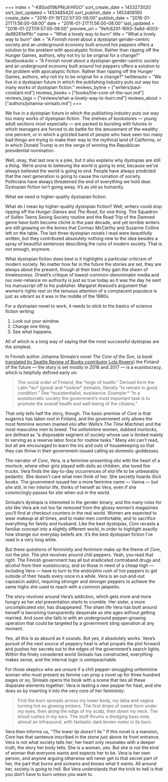 +++
index = "-K8Sod1l9bPNiJIrHfGO"
sort_create_date = 1453273020
sort_last_updated = 1453485420
sort_publish_date = 1453406160
create_date = "2016-01-19T22:57:00-08:00"
publish_date = "2016-01-21T11:56:00-08:00"
date = "2016-01-21T11:56:00-08:00"
last_updated = "2016-01-22T09:57:00-08:00"
preview_url = "9efc620f-1693-3a8d-4003-da98261eff6c"
name = "What a lovely way to burn"
title = "What a lovely way to burn"
dek = "A Finnish novel about a dystopian gender-centric society and an underground economy built around hot peppers offers a solution to the problem with apocalyptic fiction. Rather than ripping off the Hunger Games, authors, why  not try to be original for a change?"
facebookauto = "A Finnish novel about a dystopian gender-centric society and an underground economy built around hot peppers offers a solution to the problem with apocalyptic fiction. Rather than ripping off the Hunger Games, authors, why  not try to be original for a change?"
twitterauto = "We live in a dystopian future in which the publishing industry puts out way too many works of dystopian fiction."
reviews_byline = ["writers/paul-constant.md"]
reviews_books = ["books/the-core-of-the-sun.md"]
reviews_tags = ["reviews/what-a-lovely-way-to-burn.md"]
reviews_about = ["authors/johanna-sinisalo.md"]
+++

We live in a dystopian future in which the publishing industry puts out way too many works of dystopian fiction. The shelves of bookstores — young adult sections most especially — are packed to bursting with futures in which teenagers are forced to do battle for the amusement of the wealthy one percent, or in which a grizzled band of people who have seen too many bad things are trying to make their way to the mythical land of California, or in which Donald Trump is on the verge of winning the Republican presidential nomination.

Well, okay, that last one is a joke, but it also explains why dystopias are still a thing. We’re prone to believing the world is going to end, because we’ve *always* believed the world is going to end. People have always predicted that the next generation is going to cause the ruination of society. Politicians have always threatened the end of everything we hold dear. Dystopian fiction isn’t going away. It’s as old as humanity. 

What we need is higher-quality dystopian fiction.

What do I mean by higher-quality dystopian fiction? Well, writers could stop ripping off the *Hunger Games* and *The Road*, for one thing. The Squadron of Sullen Teens Saving Society routine and the Road Trip of the Damned genre have both become cliché in the past decade, and yet terrible writers are still gnawing on the bones that Cormac McCarthy and Suzanne Collins left on the table. The last three dystopian novels I read were beautifully written, but they contributed absolutely nothing new to the idea besides a spray of beautiful sentences describing the ruins of modern society. That is not enough, anymore.  

What dystopian fiction does best is it highlights a particular criticism of modern society. No matter how far in the future the stories are set, they are always about the present, though at their best they gain the sheen of timelessness. Orwell’s critique of lowest-common-denominator media and our over-reliance on authority is just as true today as it was the day he sent his manuscript off to his publisher. Margaret Atwood’s argument that women’s rights rest on the tenuous attention of a complacent populace is just as vibrant as it was in the middle of the 1980s.

For a dystopian novel to work, it needs to stick to the basics of science fiction writing: 

1. Look out your window. 
2. Change one thing. 
3. See what happens. 

All of which is a long way of saying that the most successful dystopias are the simplest.

<div class="break"></div>

In Finnish author Johanna Sinisalo’s novel *The Core of the Sun*, (a book [translated by Seattle Review of Books contributor Lola Rogers](http://seattlereviewofbooks.com/reviews/that-is-so-weird/)) the Finland of the future — the story is set mostly in 2016 and 2017 — is a eusistocracy, which is helpfully defined early on:

<blockquote>The social order of Finland, the “reign of health.” Derived form the Latin *eu* (good) and *sistere* (remain), literally “to remain in good condition.” See *eusistentialist, eusistence. Example:* “In a eusistocratic society the government’s most important task is to promote the overall health and well-being of the citizens.”</blockquote>

That only tells half the story, though. The basic premise of *Core* is that eugenics has taken root in Finland, and the government only allows the most feminine women (named *eloi* after Wells’s *The Time Machine*) and the most masculine men to breed. The unfeminine women, dubbed *morlocks*, are defined as “a disposable segment of society whose use is limited mainly to serving as a reserve labor force for routine tasks.” Many *eloi* can’t read, but all are encouraged to learn the ins and outs of housekeeping so that they can thrive in their government-issued calling as domestic goddesses.

The narrator of *Core*, Vera, is a feminine-presenting *eloi* with the heart of a *morlock*; where other girls played with dolls as children, she loved fire trucks. Vera finds the day-to-day occurrences of *eloi* life to be unbearably pedantic. She doesn’t care what men think of her. She secretly hoards illicit books. The government issued her a more feminine name — Vanna — but she still, in her interior life, thinks of herself as Vera, even if she convincingly passes for *eloi* when out in the world.

Sinisalo’s dystopia is interested in the gender binary, and the many rules for *eloi* like Vera are not too far removed from the glossy women’s magazines you’ll find at checkout counters in the real world. Women are expected to wear makeup at all times, and to make men comfortable, and to sacrifice everything for family and husband. Like the best dystopias, *Core* recasts a familiar concept into a slightly different world, in order to highlight exactly how strange our everyday beliefs are. It’s the best dystopian fiction I’ve read in a very long while.

<div class="break"></div>

But these questions of femininity and feminism make up the theme of *Core*, not the plot. The plot revolves around chili peppers. Yeah, you read that right. The Finnish government has all but eradicated contraband drugs and alcohol from their eusistocracy, and so those in need of a cheap high — including Vera — have to turn to the endorphin rush of hot peppers to get outside of their heads every once in a while. Vera is an out-and-out capsaicin addict, requiring stronger and stronger peppers to achieve the same highs she used to reach with a common jalapeño.

The story revolves around Vera’s addiction, which gets more and more hungry as her *eloi* presentation starts to crumble. Her sister, a more uncomplicated *eloi*, has disappeared. The sham life Vera has built around herself is becoming transparently desperate as she ages without getting married. And soon she falls in with an underground pepper-growing operation that could be targeted by a government sting operation at any moment.

Yes, all this is as absurd as it sounds. But yes, it absolutely works. Vera’s pursuit of the next source of peppery heat is what propels the plot forward and pushes her secrets out to the edges of the government’s search lights. Within the finely considered world Sinisalo has constructed, everything makes sense, and the internal logic is unimpeachable.

For those skeptics who are unsure if a chili pepper-smuggling unfeminine woman who must present as femme can prop a novel up for three hundred pages or so, Sinisalo opens the book with a scene that ties all these disparate elements together: Vera is testing a new pepper for heat, and she does so by inserting it into the very core of her femininity:

<blockquote>First the burn spreads across my lower body, my labia and vagina turning hot as glowing embers. The first drops of sweat form under my eyes, then along the edge of my scalp, then down my neck. The blood rushes in my ears. The stuff thrums a dredging bass note, almost an infrasound, with fantastic dark brown notes in its burn.</blockquote>

Vera then informs us, “*The lower lip doesn’t lie.*” If this novel is a mansion, *Core* has that sentence inscribed in the stone just above its front entrance. Vera is not what society tells her; her heart only resonates with a deeper truth, the story her body tells. She is a woman, yes. But she is not the kind of woman that everyone wants and expects her to be. Vera is her own person, and anyone arguing otherwise will never get to that secret part of her, the part that burns and screams and knows what it wants. All around her, society is going to hell. But Vera understands that the trick to hell is that you don’t have to burn unless you want to. 